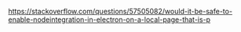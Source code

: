 

https://stackoverflow.com/questions/57505082/would-it-be-safe-to-enable-nodeintegration-in-electron-on-a-local-page-that-is-p